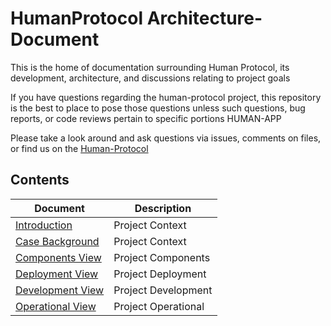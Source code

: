 # HumanProtocol Architecture-Document
This is the home of documentation surrounding Human Protocol, its development, architecture, and discussions relating to project goals

If you have questions regarding the human-protocol project, this repository is the best to place to pose those questions unless such questions, bug reports, or code reviews pertain to specific portions HUMAN-APP

Please take a look around and ask questions via issues, comments on files, or find us on the [Human-Protocol](https://www.humanprotocol.org)

## Contents

|Document|Description|
|---|---|
|[Introduction](https://github.com/)|Project Context|
|[Case Background](https://github.com/)|Project Context|
|[Components View](https://github.com/)|Project Components|
|[Deployment View](https://github.com/)|Project Deployment|
|[Development View](https://github.com/)|Project Development|
|[Operational View](https://github.com/)|Project Operational|

